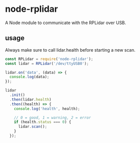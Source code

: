 # node-rplidar
A Node module to communicate with the RPLidar over USB.

## usage
Always make sure to call lidar.health before starting a new scan.
```javascript
const RPLidar = require('node-rplidar');
const lidar = RPLidar('/dev/ttyUSB0');

lidar.on('data', (data) => {
  console.log(data);
});

lidar
  .init()
  .then(lidar.health)
  .then((health) => {
    console.log('health', health);

    // 0 = good, 1 = warning, 2 = error
    if (health.status === 0) {
      lidar.scan();
    }
  });
```
